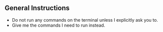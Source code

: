 ## General Instructions

- Do not run any commands on the terminal unless I explicitly ask you to.
- Give me the commands I need to run instead.
